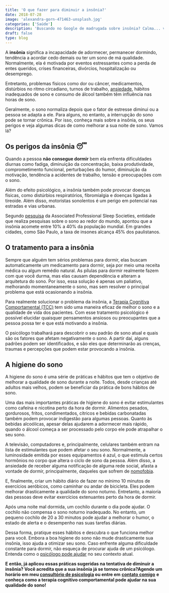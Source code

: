 ```yaml
---
title: 'O que fazer para diminuir a insônia?'
date: 2018-07-28
image: 'alexandra-gorn-471463-unsplash.jpg'
categories: ['Saúde']
description: 'Buscando no Google de madrugada sobre insônia? Calma... você não está sozinho. A Psicologia ensina sobre como melhorar seu sono com poucas mud...'
draft: false
type: blog
---
```


A **insônia** significa a incapacidade de adormecer, permanecer dormindo, tendência a acordar cedo demais ou ter um sono de má qualidade. Normalmente, ela é motivada por eventos estressantes como a perda de entes queridos, crises financeiras, divórcios, hospitalização ou desemprego.

Entretanto, problemas físicos como dor ou câncer, medicamentos, distúrbios no ritmo circadiano, turnos de trabalho, [ansiedade](/5-dicas-de-como-lidar-com-pessoas-com-transtorno-de-ansiedade/), hábitos inadequados de sono e consumo de álcool também têm influência nas horas de sono.

Geralmente, o sono normaliza depois que o fator de estresse diminui ou a pessoa se adapta a ele. Para alguns, no entanto, a interrupção do sono pode se tornar crônica. Por isso, conheça mais sobre a insônia, os seus perigos e veja algumas dicas de como melhorar a sua noite de sono. Vamos lá?

## **Os perigos da insônia 😴**

Quando a pessoa **não consegue dormir** bem ela enfrenta dificuldades diurnas como fadiga, diminuição da concentração, baixa produtividade, comprometimento funcional, perturbações do humor, diminuição da motivação, tendência a acidentes de trabalho, tensão e preocupações com o sono.

Além do efeito psicológico, a insônia também pode provocar doenças físicas, como distúrbios respiratórios, fibromialgia e doenças ligadas à tireoide. Além disso, motoristas sonolentos é um perigo em potencial nas estradas e vias urbanas.

Segundo [pesquisa](https://www.correiobraziliense.com.br/app/noticia/revista/2012/07/29/interna_revista_correio,312671/o-perigo-de-nao-dormir.shtml) da Associated Professional Sleep Societies, entidade que realiza pesquisas sobre o sono ao redor do mundo, apontou que a insônia acomete entre 10% a 40% da população mundial. Em grandes cidades, como São Paulo, a taxa de insones alcança 45% dos paulistanos.

## **O tratamento para a insônia**

Sempre que alguém tem sérios problemas para dormir, elas buscam automaticamente um medicamento para dormir, seja por meio uma receita médica ou algum remédio natural. As pílulas para dormir realmente fazem com que você durma, mas elas causam dependência e alteram a arquitetura do sono. Por isso, essa solução é apenas um paliativo, melhorando momentaneamente o sono, mas sem resolver o principal problema que está ocasionando a insônia.

Para realmente solucionar o problema da insônia, a [Terapia Cognitiva Comportamental (TCC)](/como-funciona-a-terapia-cognitiva-comportamental/) tem sido uma maneira eficaz de melhor o sono e a qualidade de vida dos pacientes. Com esse tratamento psicológico é possível elucidar quaisquer pensamentos ansiosos ou preocupantes que a pessoa possa ter e que está motivando a insônia.

O psicólogo trabalhará para descobrir o seu padrão de sono atual e quais são os fatores que afetam negativamente o sono. A partir daí, alguns padrões podem ser identificados, e são eles que determinarão as crenças, traumas e percepções que podem estar provocando a insônia.

## **A higiene do sono**

A higiene do sono é uma série de práticas e hábitos que tem o objetivo de melhorar a qualidade de sono durante a noite. Todos, desde crianças até adultos mais velhos, podem se beneficiar da prática de bons hábitos de sono.

Uma das mais importantes práticas de higiene do sono é evitar estimulantes como cafeína e nicotina perto da hora de dormir. Alimentos pesados, gordurosos, fritos, condimentados, cítricos e bebidas carbonatadas também podem provocar indigestão para algumas pessoas. Quanto às bebidas alcoólicas, apesar delas ajudarem a adormecer mais rápido, quando o álcool começa a ser processado pelo corpo ele pode atrapalhar o seu sono.

A televisão, computadores e, principalmente, celulares também entram na lista de estimulantes que podem afetar o seu sono. Normalmente, a luminosidade emitida por esses equipamentos é azul, o que estimula certos hormônios no corpo que altera o ciclo de sono da pessoa. Além disso, a ansiedade de receber alguma notificação de alguma rede social, afasta a vontade de dormir, principalmente, daqueles que sofrem de [nomofobia](/nomofobia-medo-de-ficar-sem-o-celular/).

E, finalmente, criar um hábito diário de fazer no mínimo 10 minutos de exercícios aeróbicos, como caminhar ou andar de bicicleta. Eles podem melhorar drasticamente a qualidade do sono noturno. Entretanto, a maioria das pessoas deve evitar exercícios extenuantes perto da hora de dormir.

Após uma noite mal dormida, um cochilo durante o dia pode ajudar. O cochilo não compensa o sono noturno inadequado. No entanto, um pequeno cochilo de 20 a 30 minutos pode ajudar a melhorar o humor, o estado de alerta e o desempenho nas suas tarefas diárias.

Dessa forma, pratique esses hábitos e descubra o que funciona melhor para você. Embora a boa higiene do sono não mude drasticamente sua insônia, isso ajuda a otimizar seu sono. Caso enfrente alguma dificuldade constante para dormir, não esqueça de procurar ajuda de um psicólogo. Entenda como o [psicólogo pode ajudar](/pra-que-serve-um-psicologo-clinico/) no seu contexto atual.

**E então, já aplicou essas práticas sugeridas na tentativa de diminuir a insônia? Você acredita que a sua insônia já se tornou crônica?Agende um horário em meu [consultório de psicologia](/) ou entre em** [**contato comigo**](/contato/) **e conheça como a terapia cognitivo comportamental pode ajudar na sua qualidade do sono!**
